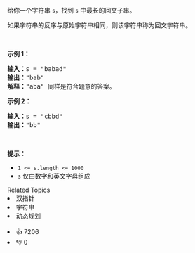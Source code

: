 <p>给你一个字符串 <code>s</code>，找到 <code>s</code> 中最长的回文<span data-keyword="substring">子串</span>。</p>

<p>如果字符串的反序与原始字符串相同，则该字符串称为回文字符串。</p>

<p>&nbsp;</p>

<p><strong>示例 1：</strong></p>

<pre>
<strong>输入：</strong>s = "babad"
<strong>输出：</strong>"bab"
<strong>解释：</strong>"aba" 同样是符合题意的答案。
</pre>

<p><strong>示例 2：</strong></p>

<pre>
<strong>输入：</strong>s = "cbbd"
<strong>输出：</strong>"bb"
</pre>

<p>&nbsp;</p>

<p><strong>提示：</strong></p>

<ul> 
 <li><code>1 &lt;= s.length &lt;= 1000</code></li> 
 <li><code>s</code> 仅由数字和英文字母组成</li> 
</ul>

<div><div>Related Topics</div><div><li>双指针</li><li>字符串</li><li>动态规划</li></div></div><br><div><li>👍 7206</li><li>👎 0</li></div>